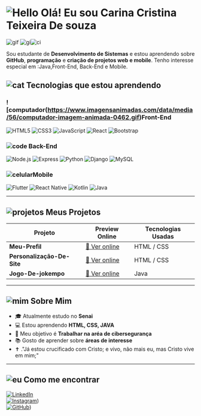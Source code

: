 # ![Hello](https://www.imagensanimadas.com/data/media/1250/hello-kitty-imagem-animada-0121.gif) Olá! Eu sou Carina Cristina Teixeira De souza

![gif](https://www.imagensanimadas.com/data/media/562/linha-imagem-animada-0289.gif) ![gi](https://www.imagensanimadas.com/data/media/562/linha-imagem-animada-0289.gif)![ci](https://www.imagensanimadas.com/data/media/562/linha-imagem-animada-0289.gif)



Sou estudante de **Desenvolvimento de Sistemas** e estou aprendendo sobre **GitHub**, **programação** e **criação de projetos web e mobile**. Tenho interesse especial em :Java,Front-End, Back-End e Mobile.




## ![cat](https://lh3.ggpht.com/_BJo2sJZzI3g/SZL5MHIwKNI/AAAAAAAADFM/nfrmwUF0WGA/s400/hellokitty3.gif) Tecnologias que estou aprendendo

### ![computador(https://www.imagensanimadas.com/data/media/56/computador-imagem-animada-0462.gif)Front-End
![HTML5](https://img.shields.io/badge/-HTML5-E34F26?style=flat-square&logo=html5&logoColor=white)
![CSS3](https://img.shields.io/badge/-CSS3-1572B6?style=flat-square&logo=css3)
![JavaScript](https://img.shields.io/badge/-JavaScript-F7DF1E?style=flat-square&logo=javascript&logoColor=black)
![React](https://img.shields.io/badge/-React-61DAFB?style=flat-square&logo=react&logoColor=black)
![Bootstrap](https://img.shields.io/badge/-Bootstrap-7952B3?style=flat-square&logo=bootstrap&logoColor=white)

### ![code](https://www.imagensanimadas.com/data/media/56/computador-imagem-animada-0346.gif) Back-End
![Node.js](https://img.shields.io/badge/-Node.js-339933?style=flat-square&logo=node.js&logoColor=white)
![Express](https://img.shields.io/badge/-Express-000000?style=flat-square&logo=express&logoColor=white)
![Python](https://img.shields.io/badge/-Python-3776AB?style=flat-square&logo=python&logoColor=white)
![Django](https://img.shields.io/badge/-Django-092E20?style=flat-square&logo=django&logoColor=white)
![MySQL](https://img.shields.io/badge/-MySQL-4479A1?style=flat-square&logo=mysql&logoColor=white)

###  ![celular](https://lh4.ggpht.com/_BJo2sJZzI3g/SbqfwQ44ewI/AAAAAAAAETw/6aPRIBmoCns/s400/celular13.png)Mobile
![Flutter](https://img.shields.io/badge/-Flutter-02569B?style=flat-square&logo=flutter&logoColor=white)
![React Native](https://img.shields.io/badge/-React_Native-61DAFB?style=flat-square&logo=react&logoColor=black)
![Kotlin](https://img.shields.io/badge/-Kotlin-0095D5?style=flat-square&logo=kotlin&logoColor=white)
![Java](https://img.shields.io/badge/-Java-007396?style=flat-square&logo=java&logoColor=white)

---

## ![projetos](https://lh4.ggpht.com/_BJo2sJZzI3g/SZL4nc1wOOI/AAAAAAAADE0/3omQjmBmYl0/s400/hellokitty.png) Meus Projetos

| Projeto               | Preview Online                        | Tecnologias Usadas        |
|-----------------------|-------------------------------------|--------------------------|
| **Meu-Prefil** | [🔗 Ver online](https://github.com/carinasouza779/meuperfil.git) | HTML / CSS  |
| **Personalização-De-Site** | [🔗 Ver online](https://github.com/carinasouza779/HTMLL-CSS.git) | HTML / CSS |
| **Jogo-De-jokempo** | [🔗 Ver online](https://github.com/carinasouza779/jogo-de-jokempo.git) | Java |



---

## ![mim](https://lh4.ggpht.com/_BJo2sJZzI3g/SWdwW8WJFAI/AAAAAAAAAUA/zMyD4t3wuZ0/s400/helllo.png) Sobre Mim

- 🎓 Atualmente estudo no **Senai**
- 💻 Estou aprendendo **HTML, CSS, JAVA**
- 🎯 Meu objetivo é **Trabalhar na aréa de cibersegurança**
- 📚 Gosto de aprender sobre **áreas de interesse**
- ✝ ."Já estou crucificado com Cristo; e vivo, não mais eu, mas Cristo vive em mim;"

---

## ![eu](https://lh4.ggpht.com/_BJo2sJZzI3g/SZL4sFepdoI/AAAAAAAADE8/9bHeSA2_mUQ/s400/hellokitty1.png) Como me encontrar

[![LinkedIn](https://img.shields.io/badge/-LinkedIn-blue?style=flat-square&logo=linkedin&logoColor=white)](https://linkedin.com/in/seuusuario)  
[![Instagram](https://img.shields.io/badge/-Instagram-E4405F?style=flat-square&logo=instagram&logoColor=white)](https://www.instagram.com/carinacristina35?igsh=ZmdhZGk2MXp0ZWx0))  
[![GitHub](https://img.shields.io/badge/-GitHub-181717?style=flat-square&logo=github&logoColor=white)](https://github.com/carinasouza779))

